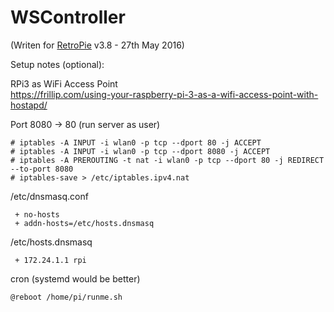 # WSController  
(Writen for [RetroPie](https://retropie.org.uk/download/) v3.8 - 27th May  2016)

Setup notes (optional):

RPi3 as WiFi Access Point  
https://frillip.com/using-your-raspberry-pi-3-as-a-wifi-access-point-with-hostapd/

Port 8080 -> 80 (run server as user)
```
# iptables -A INPUT -i wlan0 -p tcp --dport 80 -j ACCEPT
# iptables -A INPUT -i wlan0 -p tcp --dport 8080 -j ACCEPT
# iptables -A PREROUTING -t nat -i wlan0 -p tcp --dport 80 -j REDIRECT --to-port 8080
# iptables-save > /etc/iptables.ipv4.nat
```
/etc/dnsmasq.conf
```
 + no-hosts
 + addn-hosts=/etc/hosts.dnsmasq
```
/etc/hosts.dnsmasq
```
 + 172.24.1.1 rpi
```
cron (systemd would be better)
```
@reboot /home/pi/runme.sh
```
